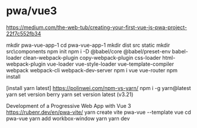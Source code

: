 # pwa/vue3

https://medium.com/the-web-tub/creating-your-first-vue-js-pwa-project-22f7c552fb34

mkdir pwa-vue-app-1
cd pwa-vue-app-1
mkdir dist src static
mkdir src\components
npm init
npm i -D @babel/core @babel/preset-env babel-loader clean-webpack-plugin copy-webpack-plugin css-loader html-webpack-plugin vue-loader vue-style-loader vue-template-compiler webpack webpack-cli webpack-dev-server
npm i vue vue-router
npm install

[install yarn latest]
https://polinwei.com/npm-vs-yarn/
npm i -g yarn@latest
yarn set version berry
yarn set version latest (v3.21)

Development of a Progressive Web App with Vue 3
https://rubenr.dev/en/pwa-vite/
yarn create vite pwa-vue --template vue
cd pwa-vue
yarn add workbox-window
yarn
yarn dev
